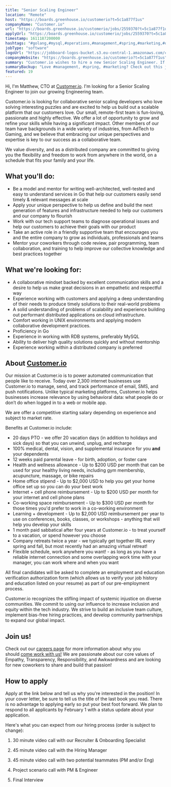 ```yaml
---
title: "Senior Scaling Engineer"
location: "Remote"
host: "https://boards.greenhouse.io/customerio?t=5c1a877f1us"
companyName: "Customer.io"
url: "https://boards.greenhouse.io/customerio/jobs/2559370?t=5c1a877f1us"
applyUrl: "https://boards.greenhouse.io/customerio/jobs/2559370?t=5c1a877f1us#app"
timestamp: 1611187200000
hashtags: "#golang,#mysql,#operations,#management,#spring,#marketing,#office"
jobType: "software"
logoUrl: "https://jobboard-logos-bucket.s3.eu-central-1.amazonaws.com/customer-io"
companyWebsite: "https://boards.greenhouse.io/customerio?t=5c1a877f1us"
summary: "Customer.io wishes to hire a new Senior Scaling Engineer. If you have experience working with customers and applying a deep understanding of their needs to produce timely solutions to their real-world problems, consider applying."
summaryBackup: "Love #management, #spring, #marketing? Check out this job post!"
featured: 19
---
```


Hi, I'm Matthew, CTO at [Customer.io](http://Customer.io). I'm looking for a Senior Scaling Engineer to join our growing Engineering team.

Customer.io is looking for collaborative senior scaling developers who love solving interesting puzzles and are excited to help us build out a scalable platform that our customers love. Our small, remote-first team is fun-loving, passionate and highly effective. We offer a lot of opportunity to grow and refine your skills while having a significant impact. Other members of our team have backgrounds in a wide variety of industries, from AdTech to Gaming, and we believe that embracing our unique perspectives and expertise is key to our success as a collaborative team.

We value diversity, and as a distributed company are committed to giving you the flexibility and freedom to work from anywhere in the world, on a schedule that fits your family and your life.

## What you'll do:

*   Be a model and mentor for writing well-architected, well-tested and easy to understand services in Go that help our customers easily send timely & relevant messages at scale
*   Apply your unique perspective to help us define and build the next generation of features and infrastructure needed to help our customers and our company to flourish
*   Work with our tech support teams to diagnose operational issues and help our customers to achieve their goals with our product
*   Take an active role in a friendly supportive team that encourages you and the entire company to grow as individuals, professionals and teams
*   Mentor your coworkers through code review, pair programming, team collaboration, and training to help improve our collective knowledge and best practices together

## What we're looking for:

*   A collaborative mindset backed by excellent communication skills and a desire to help us make great decisions in an empathetic and respectful way
*   Experience working with customers and applying a deep understanding of their needs to produce timely solutions to their real-world problems
*   A solid understanding of problems of scalability and experience building out performant distributed applications on cloud infrastructure.
*   Comfort working in UNIX environments and applying modern collaborative development practices.
*   Proficiency in Go
*   Experience in working with RDB systems, preferably MySQL
*   Ability to deliver high quality solutions quickly and without mentorship
*   Experience working within a distributed company is preferred

## About [Customer.io](http://Customer.io)

Our mission at Customer.io is to power automated communication that people like to receive. Today over 2,300 internet businesses use Customer.io to manage, send, and track performance of email, SMS, and push notifications. Unlike typical marketing platforms, Customer.io helps businesses increase relevance by using behavioral data: what people do or don’t do when logged in to a web or mobile app.

We are offer a competitive starting salary depending on experience and subject to market rate.

Benefits at Customer.io include:

*   20 days PTO - we offer 20 vacation days (in addition to holidays and sick days) so that you can unwind, unplug, and recharge
*   100% medical, dental, vision, and supplemental insurance for you **and** your dependents
*   12 weeks paid parental leave - for birth, adoption, or foster care
*   Health and wellness allowance - Up to $200 USD per month that can be used for your healthy living needs, including gym membership, acupuncture, massage, or bike repairs
*   Home office stipend - Up to $2,000 USD to help you get your home office set up so you can do your best work
*   Internet + cell phone reimbursement - Up to $200 USD per month for your internet and cell phone plans
*   Co-working space reimbursement - Up to $300 USD per month for those times you'd prefer to work in a co-working environment
*   Learning + development - Up to $2,000 USD reimbursement per year to use on conferences, books, classes, or workshops - anything that will help you develop your skills
*   1 month paid sabbatical after four years at Customer.io - to treat yourself to a vacation, or spend however you choose
*   Company retreats twice a year - we typically get together IRL every spring and fall, but most recently had an amazing virtual retreat!
*   Flexible schedule, work anywhere you want! - as long as you have a reliable internet connection and some overlapping work time with your manager, you can work where and when you want

All final candidates will be asked to complete an employment and education verification authorization form (which allows us to verify your job history and education listed on your resume) as part of our pre-employment process.

Customer.io recognizes the stifling impact of systemic injustice on diverse communities. We commit to using our influence to increase inclusion and equity within the tech industry. We strive to build an inclusive team culture, implement bias-free hiring practices, and develop community partnerships to expand our global impact.

## Join us!

Check out our [careers page](https://customer.io/careers/) for more information about why you should [come work with us!](https://customer.io/about/) We are passionate about our core values of Empathy, Transparency, Responsibility, and Awkwardness and are looking for new coworkers to share and build that passion!

## How to apply

Apply at the link below and tell us why you're interested in the position! In your cover letter, be sure to tell us the title of the last book you read. There is no advantage to applying early so put your best foot forward. We plan to respond to all applicants by February 1 with a status update about your application.

Here's what you can expect from our hiring process (order is subject to change):

1.  30 minute video call with our Recruiter & Onboarding Specialist
    
2.  45 minute video call with the Hiring Manager
    
3.  45 minute video call with two potential teammates (PM and/or Eng)
    
4.  Project scenario call with PM & Engineer
    
5.  Final Interview
